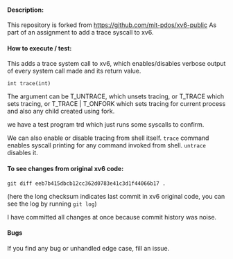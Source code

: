 #### Description:

This repository is forked from https://github.com/mit-pdos/xv6-public
As part of an assignment to add a trace syscall to xv6.


#### How to execute / test:

This adds a trace system call to xv6, which enables/disables verbose output of every system call made and its return value.

`int trace(int)`

The argument can be T_UNTRACE, which unsets tracing, or T_TRACE which sets tracing, or T_TRACE | T_ONFORK which sets tracing for current process and also any child created using fork.

we have a test program trd which just runs some syscalls to confirm.

We can also enable or disable tracing from shell itself. `trace` command enables syscall printing for any command invoked from shell. `untrace` disables it.

#### To see changes from original xv6 code:

`git diff eeb7b415dbcb12cc362d0783e41c3d1f44066b17 .`

(here the long checksum indicates last commit in xv6 original code, you can see the log by running `git log`)

I have committed all changes at once because commit history was noise.

#### Bugs
If you find any bug or unhandled edge case, fill an issue.
